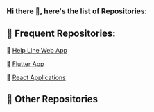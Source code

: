 ### Hi there 👋, here's the list of **Repositories**:

## 🌟 Frequent Repositories:

🔹 [Help Line Web App](https://github.com/HemantKarekar/HelpLineWebApp)

🔹 [Flutter App](https://github.com/HemantKarekar/FlutterApp)

🔹 [React Applications](https://github.com/HemantKarekar/ReactApplications)

## 💼 Other Repositories

